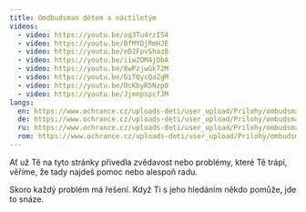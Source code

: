 ```yaml
---
title: Omdbudsman dětem a náctiletým
videos:
  - video: https://youtu.be/oq3Tu4rzI54
  - video: https://youtu.be/BfMYDjRmHJE
  - video: https://youtu.be/eD2FpvShaz8
  - video: https://youtu.be/iiw2OM4jDbA
  - video: https://youtu.be/8wPzjwGk72M
  - video: https://youtu.be/GiTQycQaZgM
  - video: https://youtu.be/OcKbyR5Nzp0
  - video: https://youtu.be/JjmnpspcfJM
langs:
  en: https://www.ochrance.cz/uploads-deti/user_upload/Prilohy/ombudsman_detem/Letak_-_Ombudsman_detem__anglictina_.pdf
  de: https://www.ochrance.cz/uploads-deti/user_upload/Prilohy/ombudsman_detem/Letak_-_Ombudsman_detem__nemcina_-_anglicke_logo_.pdf
  ru: https://www.ochrance.cz/uploads-deti/user_upload/Prilohy/ombudsman_detem/Letak_-_Ombudsman_detem__rustina_-_anglicke_logo_.pdf
  rom: https://www.ochrance.cz/uploads-deti/user_upload/Prilohy/ombudsman_detem/Letak_-_Ombudsman_detem__romstina_.pdf
---
```

Ať už Tě na tyto stránky přivedla zvědavost nebo problémy, které Tě trápí, věříme, že tady najdeš pomoc nebo alespoň radu.

Skoro každý problém má řešení. Když Ti s jeho hledáním někdo pomůže, jde to snáze.